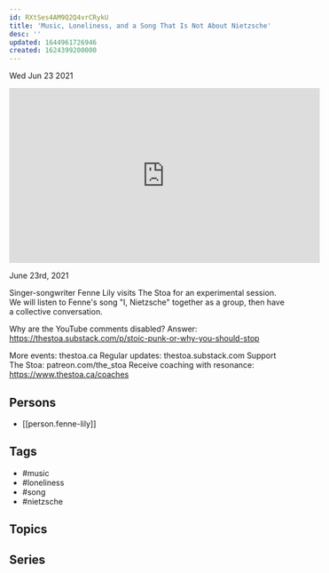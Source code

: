 ```yaml
---
id: RXtSes4AM9Q2Q4vrCRykU
title: 'Music, Loneliness, and a Song That Is Not About Nietzsche'
desc: ''
updated: 1644961726946
created: 1624399200000
---
```





Wed Jun 23 2021

<iframe width="560" height="315" src="https://www.youtube.com/embed/DhSfPmmpXy4" title="Music, Loneliness, and a Song That Is Not About Nietzsche w/ Fenne Lily" frameborder="0" allow="accelerometer; autoplay; clipboard-write; encrypted-media; gyroscope; picture-in-picture" allowfullscreen ></iframe>

June 23rd, 2021

Singer-songwriter Fenne Lily visits The Stoa for an experimental session. We will listen to Fenne's song "I, Nietzsche" together as a group, then have a collective conversation.

Why are the YouTube comments disabled? Answer: https://thestoa.substack.com/p/stoic-punk-or-why-you-should-stop

More events: thestoa.ca
Regular updates: thestoa.substack.com
Support The Stoa: patreon.com/the_stoa
Receive coaching with resonance: https://www.thestoa.ca/coaches

## Persons

- [[person.fenne-lily]]

## Tags

- #music
- #loneliness
- #song
- #nietzsche

## Topics



## Series



